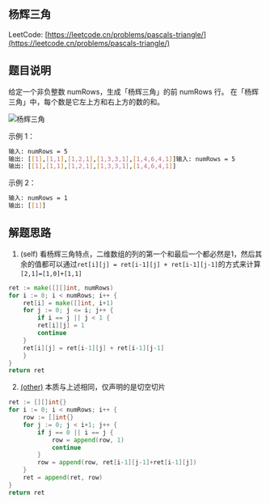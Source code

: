 ## 杨辉三角

LeetCode: [https://leetcode.cn/problems/pascals-triangle/](https://leetcode.cn/problems/pascals-triangle/)

## 题目说明

给定一个非负整数 numRows，生成「杨辉三角」的前 numRows 行。 在「杨辉三角」中，每个数是它左上方和右上方的数的和。

![杨辉三角](https://upload.wikimedia.org/wikipedia/commons/0/0d/PascalTriangleAnimated2.gif)

示例 1：
```bash
输入: numRows = 5
输出: [[1],[1,1],[1,2,1],[1,3,3,1],[1,4,6,4,1]]输入: numRows = 5
输出: [[1],[1,1],[1,2,1],[1,3,3,1],[1,4,6,4,1]]
```
示例 2：
```bash
输入: numRows = 1
输出: [[1]]
```
## 解题思路

1. (self) 看杨辉三角特点，二维数组的列的第一个和最后一个都必然是1，然后其余的值都可以通过`ret[i][j] = ret[i-1][j] + ret[i-1][j-1]`的方式来计算`[2,1]=[1,0]+[1,1]`

```go
ret := make([][]int, numRows)
for i := 0; i < numRows; i++ {
    ret[i] = make([]int, i+1)
    for j := 0; j <= i; j++ {
        if i == j || j < 1 {
        ret[i][j] = 1
        continue
    }
    ret[i][j] = ret[i-1][j] + ret[i-1][j-1]
    }
}
return ret
```

2. [(other)](https://books.halfrost.com/leetcode/ChapterFour/0100~0199/0118.Pascals-Triangle/) 本质与上述相同，仅声明的是切空切片

```go
ret := [][]int{}
for i := 0; i < numRows; i++ {
    row := []int{}
    for j := 0; j < i+1; j++ {
        if j == 0 || i == j {
            row = append(row, 1)
            continue
        }
        row = append(row, ret[i-1][j-1]+ret[i-1][j])
    }
    ret = append(ret, row)
}
return ret
```